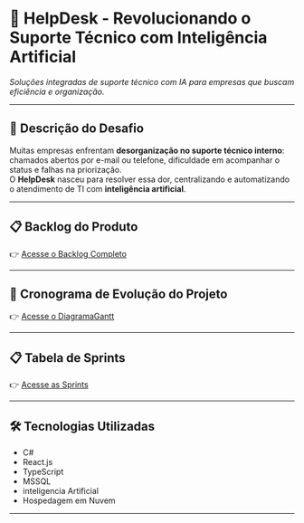 # 📌 HelpDesk - Revolucionando o Suporte Técnico com Inteligência Artificial 

_Soluções integradas de suporte técnico com IA para empresas que buscam eficiência e organização._

---

## 📝 Descrição do Desafio  
Muitas empresas enfrentam **desorganização no suporte técnico interno**: chamados abertos por e-mail ou telefone, dificuldade em acompanhar o status e falhas na priorização.  
O **HelpDesk** nasceu para resolver essa dor, centralizando e automatizando o atendimento de TI com **inteligência artificial**.

---

## 📋 Backlog do Produto  

👉 [Acesse o Backlog Completo](https://github.com/acreditar/HelpDeskPIM/blob/main/backlog.md)

---

## 📆 Cronograma de Evolução do Projeto  

👉 [Acesse o DiagramaGantt](https://github.com/acreditar/HelpDeskPIM/blob/main/gantt.md)


---

## 📋 Tabela de Sprints  

👉 [Acesse as Sprints](https://github.com/acreditar/HelpDeskPIM/blob/main/sprint.md)


---

## 🛠 Tecnologias Utilizadas  
- C# 
- React.js  
- TypeScript 
- MSSQL
- inteligencia Artificial
- Hospedagem em Nuvem  

---

